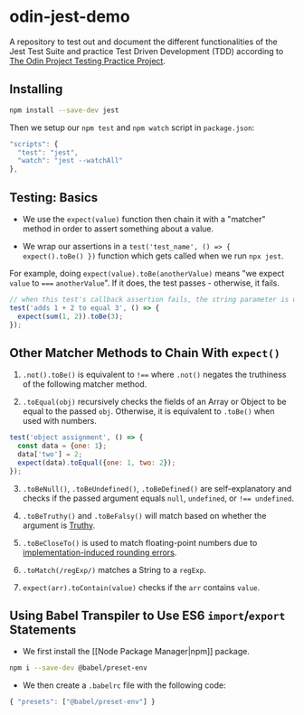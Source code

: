 # odin-jest-demo

A repository to test out and document the different functionalities of the Jest Test Suite and practice Test Driven Development (TDD) according to [The Odin Project Testing Practice Project](https://www.theodinproject.com/lessons/node-path-javascript-testing-practice).

## Installing

```bash
npm install --save-dev jest
```

Then we setup our `npm test` and `npm watch` script in `package.json`:

```JavaScript
"scripts": {
  "test": "jest",
  "watch": "jest --watchAll"
},
```

## Testing: Basics

- We use the `expect(value)` function then chain it with a "matcher" method in order to assert something about a value.

- We wrap our assertions in a `test('test_name', () => { expect().toBe() })` function which gets called when we run `npx jest`.

For example, doing `expect(value).toBe(anotherValue)` means "we expect `value` to `===` `anotherValue`". If it does, the test passes - otherwise, it fails.

```JavaScript
// when this test's callback assertion fails, the string parameter is used as a reference for Jest
test('adds 1 + 2 to equal 3', () => {
  expect(sum(1, 2)).toBe(3);
});
```

## Other Matcher Methods to Chain With `expect()`

1. `.not().toBe()` is equivalent to `!==` where `.not()` negates the truthiness of the following matcher method.

2. `.toEqual(obj)` recursively checks the fields of an Array or Object to be equal to the passed `obj`. Otherwise, it is equivalent to `.toBe()` when used with numbers.

```JavaScript
test('object assignment', () => {
  const data = {one: 1};
  data['two'] = 2;
  expect(data).toEqual({one: 1, two: 2});
});
```

3. `.toBeNull()`, `.toBeUndefined()`, `.toBeDefined()` are self-explanatory and checks if the passed argument equals `null`, `undefined`, or `!== undefined`.

4. `.toBeTruthy()` and `.toBeFalsy()` will match based on whether the argument is [Truthy](https://developer.mozilla.org/en-US/docs/Glossary/Truthy).

5. `.toBeCloseTo()` is used to match floating-point numbers due to [implementation-induced rounding errors](https://ellenaua.medium.com/floating-point-errors-in-javascript-node-js-21aadd897bf8).

6. `.toMatch(/regExp/)` matches a String to a `regExp`.

7. `expect(arr).toContain(value)` checks if the `arr` contains `value`.

## Using Babel Transpiler to Use ES6 `import`/`export` Statements

- We first install the [[Node Package Manager|npm]] package.

```bash
npm i --save-dev @babel/preset-env
```

- We then create a `.babelrc` file with the following code:

```Javascript
{ "presets": ["@babel/preset-env"] }
```


